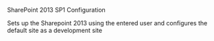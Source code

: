 SharePoint 2013 SP1 Configuration

Sets up the Sharepoint 2013 using the entered user and configures the default site as a development site